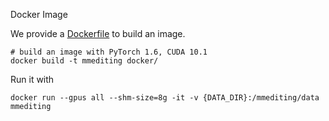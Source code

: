 Docker Image

We provide a [Dockerfile](Dockerfile) to build an image.

```shell
# build an image with PyTorch 1.6, CUDA 10.1
docker build -t mmediting docker/
```

Run it with

```shell
docker run --gpus all --shm-size=8g -it -v {DATA_DIR}:/mmediting/data mmediting
```
